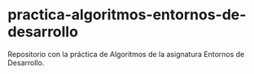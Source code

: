 # practica-algoritmos-entornos-de-desarrollo
Repositorio con la práctica de Algoritmos de la asignatura Entornos de Desarrollo.
